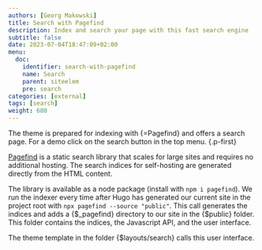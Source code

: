 ```yaml
---
authors: [Georg Makowski]
title: Search with Pagefind
description: Index and search your page with this fast search engine
subtitle: false
date: 2023-07-04T18:47:09+02:00 
menu:
  doc:
    identifier: search-with-pagefind 
    name: Search
    parent: siteelem
    pre: search
categories: [external]
tags: [search]
weight: 680
---
```


The theme is prepared for indexing with {=Pagefind} and offers a search page. For a demo click on the search button in the top menu.
{.p-first}
<!--more-->

[Pagefind](https://pagefind.app) is a static search library that scales for large sites and requires no additional hosting. The search indices for self-hosting are generated directly from the HTML content.

The library is available as a node package (install with `npm i pagefind`). We run the indexer every time after Hugo has generated our current site in the project root with `npx pagefind --source "public"`. This call generates the indices and adds a {$_pagefind} directory to our site in the {$public} folder. This folder contains the indices, the Javascript API, and the user interface.

The theme template in the folder {$layouts/search} calls this user interface.
